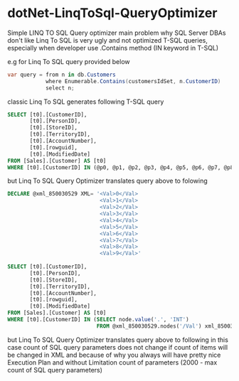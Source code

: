 # dotNet-LinqToSql-QueryOptimizer

Simple LINQ TO SQL Query optimizer
main problem why SQL Server DBAs don't like Linq To SQL is very ugly and not optimized T-SQL queries,
especially when developer use .Contains method (IN keyword in T-SQL)

e.g for Linq To SQL query provided below

```csharp
var query = from n in db.Customers
            where Enumerable.Contains(customersIdSet, n.CustomerID)
            select n;
```

classic Linq To SQL generates following T-SQL query

```sql
SELECT [t0].[CustomerID], 
       [t0].[PersonID], 
       [t0].[StoreID],
       [t0].[TerritoryID], 
       [t0].[AccountNumber], 
       [t0].[rowguid], 
       [t0].[ModifiedDate]
FROM [Sales].[Customer] AS [t0]
WHERE [t0].[CustomerID] IN (@p0, @p1, @p2, @p3, @p4, @p5, @p6, @p7, @p8, @p9)
```
but Linq To SQL Query Optimizer translates query above to folowing
```sql
DECLARE @xml_850030529 XML= '<Val>0</Val>
                             <Val>1</Val>
                             <Val>2</Val>
                             <Val>3</Val>
                             <Val>4</Val>
                             <Val>5</Val>
                             <Val>6</Val>
                             <Val>7</Val>
                             <Val>8</Val>
                             <Val>9</Val>'
                
SELECT [t0].[CustomerID], 
       [t0].[PersonID], 
       [t0].[StoreID], 
       [t0].[TerritoryID], 
       [t0].[AccountNumber], 
       [t0].[rowguid], 
       [t0].[ModifiedDate]
FROM [Sales].[Customer] AS [t0]
WHERE [t0].[CustomerID] IN (SELECT node.value('.', 'INT') 
                            FROM @xml_850030529.nodes('/Val') xml_850030529(node))
```
but Linq To SQL Query Optimizer translates query above to following
in this case count of SQL query parameters does not change if count of items will be changed in XML
and because of why you always will have pretty nice Execution Plan and without Limitation count of parameters
(2000 - max count of SQL query parameters)
